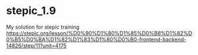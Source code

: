 # stepic_1.9
My solution for stepic training
https://stepic.org/lesson/%D0%90%D1%80%D1%85%D0%B8%D1%82%D0%B5%D0%BA%D1%82%D1%83%D1%80%D0%B0-frontend-backend-14826/step/11?unit=4175
